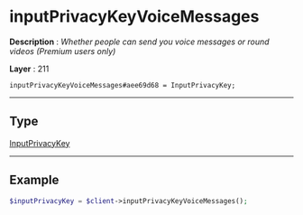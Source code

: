 # inputPrivacyKeyVoiceMessages

**Description** : *Whether people can send you voice messages or round videos (Premium users only)*

**Layer** : 211

```tl
inputPrivacyKeyVoiceMessages#aee69d68 = InputPrivacyKey;
```

---

## Type

[InputPrivacyKey](type/InputPrivacyKey)

---

## Example

```php
$inputPrivacyKey = $client->inputPrivacyKeyVoiceMessages();
```